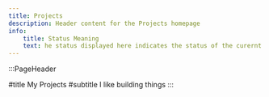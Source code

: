 ```yaml
---
title: Projects
description: Header content for the Projects homepage
info:
    title: Status Meaning
    text: he status displayed here indicates the status of the curernt version. Therefore a status of 'Complete' doesn't indicate that there will be no future work on this project. Additionally, the version displayed may not yet be available for use in the project is 'In Progress'.
---
```


:::PageHeader

#title
My Projects 
#subtitle
I like building things
:::
